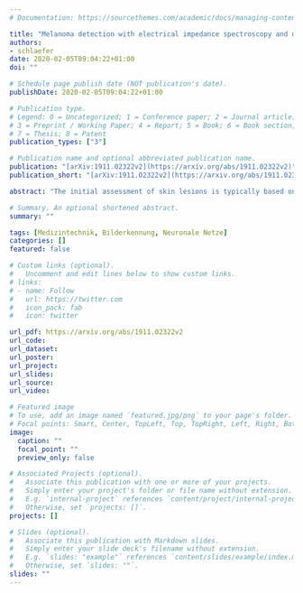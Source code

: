 ```yaml
---
# Documentation: https://sourcethemes.com/academic/docs/managing-content/

title: "Melanoma detection with electrical impedance spectroscopy and dermoscopy using joint deep learning models"
authors:
- schlaefer
date: 2020-02-05T09:04:22+01:00
doi: ""

# Schedule page publish date (NOT publication's date).
publishDate: 2020-02-05T09:04:22+01:00

# Publication type.
# Legend: 0 = Uncategorized; 1 = Conference paper; 2 = Journal article;
# 3 = Preprint / Working Paper; 4 = Report; 5 = Book; 6 = Book section;
# 7 = Thesis; 8 = Patent
publication_types: ["3"]

# Publication name and optional abbreviated publication name.
publication: "[arXiv:1911.02322v2](https://arxiv.org/abs/1911.02322v2)"
publication_short: "[arXiv:1911.02322v2](https://arxiv.org/abs/1911.02322v2)"

abstract: "The initial assessment of skin lesions is typically based on dermoscopic images. As this is a difficult and time-consuming task, machine learning methods using dermoscopic images have been proposed to assist human experts. Other approaches have studied electrical impedance spectroscopy (EIS) as a basis for clinical decision support systems. Both methods represent different ways of measuring skin lesion properties as dermoscopy relies on visible light and EIS uses electric currents. Thus, the two methods might carry complementary features for lesion classification. Therefore, we propose joint deep learning models considering both EIS and dermoscopy for melanoma detection. For this purpose, we first study machine learning methods for EIS that incorporate domain knowledge and previously used heuristics into the design process. As a result, we propose a recurrent model with state-max-pooling which automatically learns the relevance of different EIS measurements. Second, we combine this new model with different convolutional neural networks that process dermoscopic images. We study ensembling approaches and also propose a cross-attention module guiding information exchange between the EIS and dermoscopy model. In general, combinations of EIS and dermoscopy clearly outperform models that only use either EIS or dermoscopy. We show that our attention-based, combined model outperforms other models with specificities of 34.4% (CI 31.3-38.4), 34.7% (CI 31.0-38.8) and 53.7% (CI 50.1-57.6) for dermoscopy, EIS and the combined model, respectively, at a clinically relevant sensitivity of 98%."

# Summary. An optional shortened abstract.
summary: ""

tags: [Medizintechnik, Bilderkennung, Neuronale Netze]
categories: []
featured: false

# Custom links (optional).
#   Uncomment and edit lines below to show custom links.
# links:
# - name: Follow
#   url: https://twitter.com
#   icon_pack: fab
#   icon: twitter

url_pdf: https://arxiv.org/abs/1911.02322v2
url_code:
url_dataset:
url_poster:
url_project:
url_slides:
url_source:
url_video:

# Featured image
# To use, add an image named `featured.jpg/png` to your page's folder. 
# Focal points: Smart, Center, TopLeft, Top, TopRight, Left, Right, BottomLeft, Bottom, BottomRight.
image:
  caption: ""
  focal_point: ""
  preview_only: false

# Associated Projects (optional).
#   Associate this publication with one or more of your projects.
#   Simply enter your project's folder or file name without extension.
#   E.g. `internal-project` references `content/project/internal-project/index.md`.
#   Otherwise, set `projects: []`.
projects: []

# Slides (optional).
#   Associate this publication with Markdown slides.
#   Simply enter your slide deck's filename without extension.
#   E.g. `slides: "example"` references `content/slides/example/index.md`.
#   Otherwise, set `slides: ""`.
slides: ""
---
```

